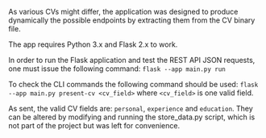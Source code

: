 As various CVs might differ, the application was designed to produce dynamically
the possible endpoints by extracting them from the CV binary file.
 
 The app requires Python 3.x and Flask 2.x to work.
 
 In order to run the Flask application and test the REST API JSON requests, one
 must issue the following command:
 `flask --app main.py run`
 
 To check the CLI commands the following command should be used:
 `flask --app main.py present-cv <cv_field>`
 where `<cv_field>` is one valid field. 
 
 As sent, the valid CV fields are: `personal`, `experience` and `education`.
 They can be altered by modifying and running the store_data.py script, which
 is not part of the project but was left for convenience.
 
